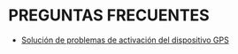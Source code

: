 # PREGUNTAS FRECUENTES

- [Solución de problemas de activación del dispositivo GPS](preguntas-frecuentes/solucin-de-problemas-de-activacin-del-dispositivo-gps.md)